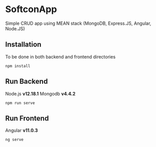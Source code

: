# SoftconApp
Simple CRUD app using MEAN stack (MongoDB, Express.JS, Angular, Node.JS)

## Installation
To be done in both backend and frontend directories
```
npm install
```

## Run Backend
Node.js **v12.18.1** Mongodb **v4.4.2**
```
npm run serve
```

## Run Frontend
Angular **v11.0.3**
```
ng serve
```
